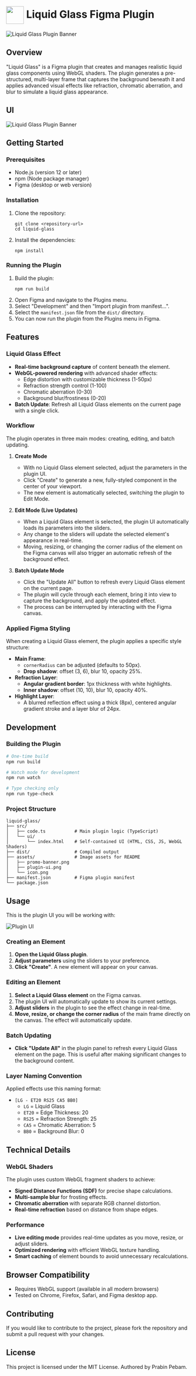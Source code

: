 # <img src="assets/liquid-glass-logo.png" width="48" align="center"> Liquid Glass Figma Plugin

![Liquid Glass Plugin Banner](assets/liquid-glass-banner.png)

## Overview
"Liquid Glass" is a Figma plugin that creates and manages realistic liquid glass components using WebGL shaders. The plugin generates a pre-structured, multi-layer frame that captures the background beneath it and applies advanced visual effects like refraction, chromatic aberration, and blur to simulate a liquid glass appearance.

## UI
![Liquid Glass Plugin Banner](assets/liquid-glass-ui-panel.png)

## Getting Started

### Prerequisites
- Node.js (version 12 or later)
- npm (Node package manager)
- Figma (desktop or web version)

### Installation
1. Clone the repository:
   ```
   git clone <repository-url>
   cd liquid-glass
   ```

2. Install the dependencies:
   ```
   npm install
   ```

### Running the Plugin
1. Build the plugin:
   ```
   npm run build
   ```
2. Open Figma and navigate to the Plugins menu.
3. Select "Development" and then "Import plugin from manifest...".
4. Select the `manifest.json` file from the `dist/` directory.
5. You can now run the plugin from the Plugins menu in Figma.

## Features

### Liquid Glass Effect
- **Real-time background capture** of content beneath the element.
- **WebGL-powered rendering** with advanced shader effects:
  - Edge distortion with customizable thickness (1-50px)
  - Refraction strength control (1-100)
  - Chromatic aberration (0-30)
  - Background blur/frostiness (0-20)
- **Batch Update**: Refresh all Liquid Glass elements on the current page with a single click.

### Workflow
The plugin operates in three main modes: creating, editing, and batch updating.

1. **Create Mode**
   - With no Liquid Glass element selected, adjust the parameters in the plugin UI.
   - Click "Create" to generate a new, fully-styled component in the center of your viewport.
   - The new element is automatically selected, switching the plugin to Edit Mode.

2. **Edit Mode (Live Updates)**
   - When a Liquid Glass element is selected, the plugin UI automatically loads its parameters into the sliders.
   - Any change to the sliders will update the selected element's appearance in real-time.
   - Moving, resizing, or changing the corner radius of the element on the Figma canvas will also trigger an automatic refresh of the background effect.

3. **Batch Update Mode**
   - Click the "Update All" button to refresh every Liquid Glass element on the current page.
   - The plugin will cycle through each element, bring it into view to capture the background, and apply the updated effect.
   - The process can be interrupted by interacting with the Figma canvas.

### Applied Figma Styling
When creating a Liquid Glass element, the plugin applies a specific style structure:
- **Main Frame**: 
  - `cornerRadius` can be adjusted (defaults to 50px).
  - **Drop shadow**: offset (3, 6), blur 10, opacity 25%.
- **Refraction Layer**:
  - **Angular gradient border**: 1px thickness with white highlights.
  - **Inner shadow**: offset (10, 10), blur 10, opacity 40%.
- **Highlight Layer**:
  - A blurred reflection effect using a thick (8px), centered angular gradient stroke and a layer blur of 24px.

## Development

### Building the Plugin
```bash
# One-time build
npm run build

# Watch mode for development
npm run watch

# Type checking only
npm run type-check
```

### Project Structure
```
liquid-glass/
├── src/
│   ├── code.ts           # Main plugin logic (TypeScript)
│   └── ui/
│       └── index.html    # Self-contained UI (HTML, CSS, JS, WebGL Shaders)
├── dist/                 # Compiled output
├── assets/               # Image assets for README
│   ├── promo-banner.png
│   ├── plugin-ui.png
│   └── icon.png
├── manifest.json         # Figma plugin manifest
└── package.json
```

## Usage

This is the plugin UI you will be working with:

![Plugin UI](./assets/plugin-ui.png)

### Creating an Element
1. **Open the Liquid Glass plugin**.
2. **Adjust parameters** using the sliders to your preference.
3. **Click "Create"**. A new element will appear on your canvas.

### Editing an Element
1. **Select a Liquid Glass element** on the Figma canvas.
2. The plugin UI will automatically update to show its current settings.
3. **Adjust sliders** in the plugin to see the effect change in real-time.
4. **Move, resize, or change the corner radius** of the main frame directly on the canvas. The effect will automatically update.

### Batch Updating
- **Click "Update All"** in the plugin panel to refresh every Liquid Glass element on the page. This is useful after making significant changes to the background content.

### Layer Naming Convention
Applied effects use this naming format:
- `[LG - ET20 RS25 CA5 BB0]`
  - `LG` = Liquid Glass
  - `ET20` = Edge Thickness: 20
  - `RS25` = Refraction Strength: 25
  - `CA5` = Chromatic Aberration: 5
  - `BB0` = Background Blur: 0

## Technical Details

### WebGL Shaders
The plugin uses custom WebGL fragment shaders to achieve:
- **Signed Distance Functions (SDF)** for precise shape calculations.
- **Multi-sample blur** for frosting effects.
- **Chromatic aberration** with separate RGB channel distortion.
- **Real-time refraction** based on distance from shape edges.

### Performance
- **Live editing mode** provides real-time updates as you move, resize, or adjust sliders.
- **Optimized rendering** with efficient WebGL texture handling.
- **Smart caching** of element bounds to avoid unnecessary recalculations.

## Browser Compatibility
- Requires WebGL support (available in all modern browsers)
- Tested on Chrome, Firefox, Safari, and Figma desktop app.

## Contributing
If you would like to contribute to the project, please fork the repository and submit a pull request with your changes.

## License
This project is licensed under the MIT License. Authored by Prabin Pebam.